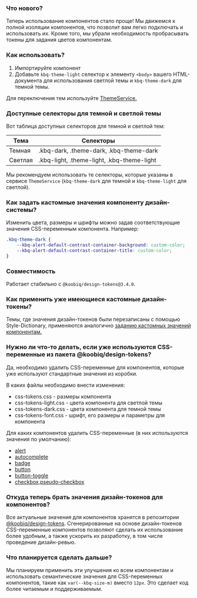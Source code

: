 ### Что нового?

Теперь использование компонентов стало проще! Мы движемся к полной изоляции компонентов, что позволит вам легко подключать и использовать их. Кроме того, мы убрали необходимость пробрасывать токены для задания цветов компонентам.

### Как использовать?

1. Импортируйте компонент
2. Добавьте `kbq-theme-light` селектор к элементу `<body>` вашего HTML-документа для использования светлой темы и `kbq-theme-dark` для темной темы.

Для переключения тем используйте [ThemeService.](/packages/components/core/services/theme.service.ts)

### Доступные селекторы для темной и светлой темы

Вот таблица доступных селекторов для темной и светлой тем:

| Тема    | Селекторы                                  |
| ------- | ------------------------------------------ |
| Темная  | .kbq-dark, .theme-dark, .kbq-theme-dark    |
| Светлая | .kbq-light, .theme-light, .kbq-theme-light |

Мы рекомендуем использовать те селекторы, которые указаны в сервисе `ThemeService` (`kbq-theme-dark` для темной и `kbq-theme-light` для светлой).

### Как задать кастомные значения компоненту дизайн-системы?

Изменить цвета, размеры и шрифты можно задав соответствующие значения CSS-переменным компонента.
Например:

```css
.kbq-theme-dark {
    --kbq-alert-default-contrast-container-background: custom-color;
    --kbq-alert-default-contrast-container-title: custom-color;
}
```

### Совместимость

Работает стабильно с `@koobiq/design-tokens@3.4.0`.

### Как применить уже имеющиеся кастомные дизайн-токены?

Темы, где значения дизайн-токенов были перезаписаны с помощью Style-Dictionary,
применяются аналогично [заданию кастомных значений компонентам.](#как-задать-кастомные-значения-компоненту-дизайн-системы)

### Нужно ли что-то делать, если уже используются CSS-переменные из пакета @koobiq/design-tokens?

Да, необходимо удалить CSS-переменные для компонентов, которые уже используют стандартные значения из коробки.

В каких файлы необходимо внести изменения:

-   css-tokens.css - размеры компонента
-   css-tokens-light.css - цвета компонента для светлой темы
-   css-tokens-dark.css - цвета компонента для темной темы
-   css-tokens-font.css - шрифт, его размеры и параметры для компонента

Для каких компонентов удалить CSS-переменные (в них используются значения по умолчанию):

-   [alert](/packages/components/alert/alert-tokens.scss)
-   [autocomplete](/packages/components/autocomplete/autocomplete-tokens.scss)
-   [badge](/packages/components/badge/badge-tokens.scss)
-   [button](/packages/components/button/button-tokens.scss)
-   [button-toggle](/packages/components/button-toggle/button-toggle-tokens.scss)
-   [checkbox,pseudo-checkbox](/packages/components/checkbox/checkbox-tokens.scss)

### Откуда теперь брать значения дизайн-токенов для компонентов?

Все актуальные значения для компонентов хранятся в репозитории [@koobiq/design-tokens](https://github.com/koobiq/design-tokens).
Сгенерированные на основе дизайн-токенов CSS-переменные компонентов позволяют сделать их использование более удобным, а также ускорить их разработку, в том числе проведение дизайн-ревью.

### Что планируется сделать дальше?

Мы планируем применить эти улучшения ко всем компонентам и использовать семантические значения для CSS-переменных компонентов, такие как `var(--kbq-size-m)` вместо `12px`.
Это сделает код более читаемым и поддерживаемым.
